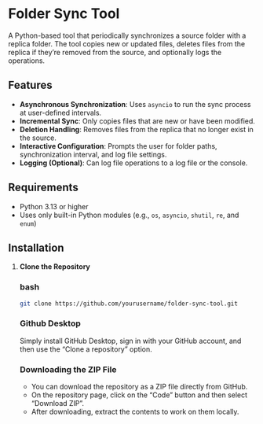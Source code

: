 
# Folder Sync Tool

A Python-based tool that periodically synchronizes a source folder with a replica folder. The tool copies new or updated files, deletes files from the replica if they’re removed from the source, and optionally logs the operations.

## Features

- **Asynchronous Synchronization**: Uses `asyncio` to run the sync process at user-defined intervals.
- **Incremental Sync**: Only copies files that are new or have been modified.
- **Deletion Handling**: Removes files from the replica that no longer exist in the source.
- **Interactive Configuration**: Prompts the user for folder paths, synchronization interval, and log file settings.
- **Logging (Optional)**: Can log file operations to a log file or the console.

## Requirements

- Python 3.13 or higher
- Uses only built-in Python modules (e.g., `os`, `asyncio`, `shutil`, `re`, and `enum`)

## Installation

1. **Clone the Repository**
   
   ### bash
   ```bash
   git clone https://github.com/yourusername/folder-sync-tool.git
   ```
   
   ### Github Desktop
   Simply install GitHub Desktop, sign in with your GitHub account, and then use the “Clone a repository” option.
   
   ### Downloading the ZIP File
      - You can download the repository as a ZIP file directly from GitHub.
      - On the repository page, click on the “Code” button and then select “Download ZIP”.
      - After downloading, extract the contents to work on them locally.